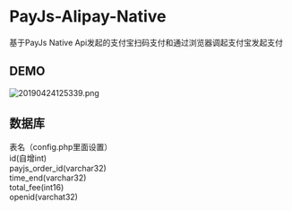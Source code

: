 # PayJs-Alipay-Native
基于PayJs Native Api发起的支付宝扫码支付和通过浏览器调起支付宝发起支付

DEMO
---
![20190424125339.png](https://i.loli.net/2019/04/24/5cbfebdb0ab9d.png)

数据库
---

表名（config.php里面设置）<br/>
id(自增int)<br/>
payjs_order_id(varchar32)<br/>
time_end(varchar32)<br/>
total_fee(int16)<br/>
openid(varchat32)<br/>
